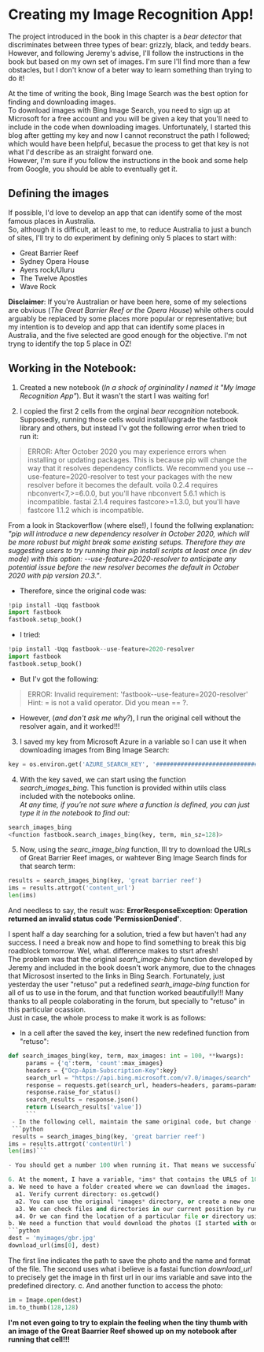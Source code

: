 # Creating my Image Recognition App!

The project introduced in the book in this chapter is a *bear detector* that discriminates between three types of bear: grizzly, black, and teddy bears.  
However, and following Jeremy's advise, I'll follow the instructions in the book but based on my own set of images. I'm sure I'll find more than a few obstacles,
but I don't know of a beter way to learn something than trying to do it!

At the time of writing the book, Bing Image Search was the best option for finding and downloading images.  
To download images with Bing Image Search, you need to sign up at Microsoft for a free account and you will be given a key 
that you'll need to include in the code when downloading images.
Unfortunately, I started this blog after getting my key and now I cannot reconstruct the path I followed; which would have been helpful, 
becasue the process to get that key is not what I'd describe as an straight forward one.  
However, I'm sure if you follow the instructions in the book and some help from Google, you should be able to eventually get it.

## Defining the images

If possible, I'd love to develop an app that can identify some of the most famous places in Australia.  
So, although it is difficult, at least to me, to reduce Australia to just a bunch of sites, I'll try to do experiment by defining only 5 places to start with:
- Great Barrier Reef
- Sydney Opera House
- Ayers rock/Uluru
- The Twelve Apostles
- Wave Rock

**Disclaimer**: If you're Australian or have been here, some of my selections are obvious (*The Great Barrier Reef or the Opera House*) 
while others could arguably be replaced by some places more popular or representative; but my intention is to develop and app that can identify some places in Australia,
and the five selected are good enough for the objective. I'm not tryng to identify the top 5 place in OZ!

## Working in the Notebook:

1. Created a new notebook (*In a shock of orgininality I named it "My Image Recognition App"*). But it wasn't the start I was waiting for!  

2. I copied the first 2 cells from the orginal *bear recognition* notebook. Supposedly, running those cells would install/upgrade the fastbook library and others, 
but instead I'v got the following error when tried to run it:

> ERROR: After October 2020 you may experience errors when installing or updating packages. This is because pip will change the way that it resolves dependency conflicts.
We recommend you use --use-feature=2020-resolver to test your packages with the new resolver before it becomes the default.
voila 0.2.4 requires nbconvert<7,>=6.0.0, but you'll have nbconvert 5.6.1 which is incompatible.
fastai 2.1.4 requires fastcore>=1.3.0, but you'll have fastcore 1.1.2 which is incompatible.

From a look in Stackoverflow (where else!), I found the follwing explanation:  
*"pip will introduce a new dependency resolver in October 2020, which will be more robust but might break some existing setups.
Therefore they are suggesting users to try running their pip install scripts at least once (in dev mode) with this option: 
--use-feature=2020-resolver to anticipate any potential issue before the new resolver becomes the default in October 2020 with pip version 20.3."*. 

- Therefore, since the original code was:  
```python
!pip install -Uqq fastbook
import fastbook
fastbook.setup_book()
```
  
- I tried:  
```python
!pip install -Uqq fastbook--use-feature=2020-resolver
import fastbook
fastbook.setup_book()
```
- But I'v got the following:
> ERROR: Invalid requirement: 'fastbook--use-feature=2020-resolver'
Hint: = is not a valid operator. Did you mean == ?.

- However, (*and don't ask me why?*), I run the original cell without the resolver again, and it worked!!!

3. I saved my key from Microsoft Azure in a variable so I can use it when downloading images from Bing Image Search:
```python
key = os.environ.get('AZURE_SEARCH_KEY', '##############################')
```
4. With the key saved, we can start using the function *search_images_bing*. This function is provided within utils class included with the notebooks online.  
*At any time, if you’re not sure where a function is defined, you can just type it in the notebook to find out:*

```python
search_images_bing
<function fastbook.search_images_bing(key, term, min_sz=128)>
```

5. Now, using the *searc_image_bing* function, Ill try to download the URLs of Great Barrier Reef images, or wahtever Bing Image Search finds for that search term:
```python
results = search_images_bing(key, 'great barrier reef')
ims = results.attrgot('content_url')
len(ims)
```

And needless to say, the result was: **ErrorResponseException: Operation returned an invalid status code 'PermissionDenied'**.  

I spent half a day searching for a solution, tried a few but haven't had any success. I need a break now and hope to find something to break this big roadblock tomorrow.
Wel, what. difference makes to stsrt afresh!  
The problem was that the original *searh_image-bing* function developed by Jeremy and included in the book doesn't work anymore, due to the chnages that Microsost inserted to the links in Bing Search.
Fortunately, just yesterday the user "retuso" put a redefined *searh_image-bing* function for all of us to use in the forum, and that function worked beautifully!!!
Many thanks to all people colaborating in the forum, but specially to "retuso" in this particular ocassion.  
Just in case, the whole process to make it work is as follows:
- In a cell after the saved the key, insert the new redefined function from "retuso":
```python
def search_images_bing(key, term, max_images: int = 100, **kwargs):    
     params = {'q':term, 'count':max_images}
     headers = {"Ocp-Apim-Subscription-Key":key}
     search_url = "https://api.bing.microsoft.com/v7.0/images/search"
     response = requests.get(search_url, headers=headers, params=params)
     response.raise_for_status()
     search_results = response.json()    
     return L(search_results['value'])
     ```
 - In the following cell, maintain the same original code, but change ('content_url') for ('contentUrl') as here:
 ```python
 results = search_images_bing(key, 'great barrier reef')
ims = results.attrgot('contentUrl')
len(ims)```

- You should get a number 100 when running it. That means we successfully downloaded the URLs of 100 images that Bing Image Search found for our search term.

6. At the moment, I have a variable, *ims* that contains the URLS of 100 imagens Bing Search relates to "great barrier reef". But what if I wanted to access and see the photos?  
a. We need to have a folder created where we can download the images.
  a1. Verify current directory: os.getcwd()
  a2. You can use the original *images* directory, or create a new one for the new images: os.mkdir("myimages")
  a3. We can check files and directories in our current position by running: os.listdir()
  a4. Or we can find the location of a particular file or directory using: os.path.abspath("myimages")  
b. We need a function that would download the photos (I started with only one, as a test) to the indicated folder:
```python
dest = 'myimages/gbr.jpg'
download_url(ims[0], dest)
```
The first line indicates the path to save the photo and the name and format of the file.
The second uses what i believe is a fastai function *download_url* to precisely get the image in th first url in our ims variable and save into the predefined directory. 
c. And another function to access the photo:
```python
im = Image.open(dest)
im.to_thumb(128,128)
```
**I'm not even going to try to explain the feeling when the tiny thumb with an image of the Great Baarrier Reef showed up on my notebook after running that cell!!!**



